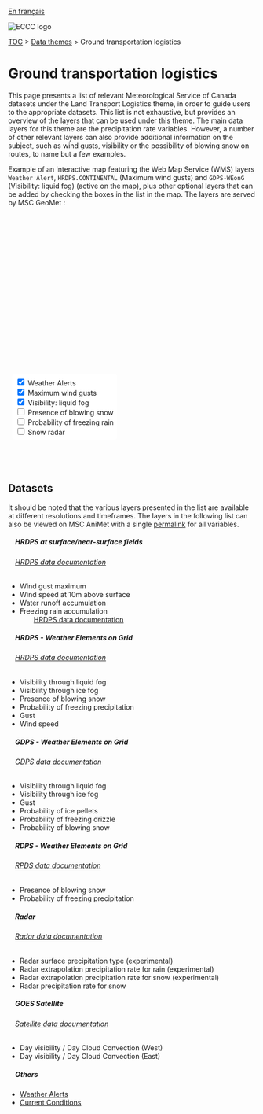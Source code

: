 [En français](transportation_logistics_fr.md)

![ECCC logo](../img_eccc-logo.png)

[TOC](../readme_en.md) > [Data themes](readme_en.md) > Ground transportation logistics

# Ground transportation logistics&emsp;<i class="wi wi-train" style="font-size: 45px; color: #4e64a6;"></i>


This page presents a list of relevant Meteorological Service of Canada datasets under the Land Transport Logistics theme, in order to guide users to the appropriate datasets. This list is not exhaustive, but provides an overview of the layers that can be used under this theme. The main data layers for this theme are the precipitation rate variables. However, a number of other relevant layers can also provide additional information on the subject, such as wind gusts, visibility or the possibility of blowing snow on routes, to name but a few examples.

Example of an interactive map featuring the Web Map Service (WMS) layers `Weather Alert`, `HRDPS.CONTINENTAL` (Maximum wind gusts) and `GDPS-WEonG` (Visibility: liquid fog) (active on the map), plus other optional layers that can be added by checking the boxes in the list in the map. The layers are served by MSC GeoMet :

<div id="map" style="height: 500px; position: relative">
  <div id="legend-popup">
    <div id="legend-popup-content">
      <img id="legend-img" src="" />
    </div>
  </div>

  <div id="switch-content" style="position: absolute; z-index: 1; bottom: 40px; left: 8px;">
    <div id="switch-case">
        <label>
          <input type="checkbox" id="layer4" checked>
          <span onmouseover="updateLegend('https://geo.weather.gc.ca/geomet?version=1.3.0&service=WMS&request=GetLegendGraphic&sld_version=1.1.0&layer=ALERTS&format=image/png')">Weather Alerts</span>
        </label></br>
        <label>
          <input type="checkbox" id="layer1" checked>
          <span onmouseover="updateLegend('https://geo.weather.gc.ca/geomet?version=1.3.0&service=WMS&request=GetLegendGraphic&sld_version=1.1.0&layer=HRDPS.CONTINENTAL_WGX&format=image/png')">Maximum wind gusts</span>
        </label></br>
        <label>
          <input type="checkbox" id="layer2" checked>
          <span onmouseover="updateLegend('https://geo.weather.gc.ca/geomet?version=1.3.0&service=WMS&request=GetLegendGraphic&sld_version=1.1.0&layer=HRDPS-WEonG_2.5km_LiquidFogVisibility&format=image/png')">Visibility: liquid fog</span>
        </label></br>
        <label>
          <input type="checkbox" id="layer5">
          <span onmouseover="updateLegend('https://geo.weather.gc.ca/geomet?version=1.3.0&service=WMS&request=GetLegendGraphic&sld_version=1.1.0&layer=HRDPS-WEonG_2.5km_BlowingSnowPresence&format=image/png')">Presence of blowing snow</span>
        </label></br>
        <label>
          <input type="checkbox" id="layer3">
          <span onmouseover="updateLegend('https://geo.weather.gc.ca/geomet?version=1.3.0&service=WMS&request=GetLegendGraphic&sld_version=1.1.0&layer=RDPS-WEonG_10km_FreezingPrecip-Prob&format=image/png')">Probability of freezing rain</span>
        </label></br>
        <label>
          <input type="checkbox" id="layer6">
          <span onmouseover="updateLegend('https://geo.weather.gc.ca/geomet?version=1.3.0&service=WMS&request=GetLegendGraphic&sld_version=1.1.0&layer=RADAR_1KM_RSNO&format=image/png')">Snow radar</span>
        </label></br>
    </div>
  </div>
</div>
</br>



## Datasets

It should be noted that the various layers presented in the list are available at different resolutions and timeframes.
The layers in the following list can also be viewed on MSC AniMet with a single [permalink](https://eccc-msc.github.io/msc-animet/?layers=ALERTS;0.75;0;1;0,Radar_1km_SfcPrecipType;0.75;0;1;0,Radar_1km_RainPrecipRate-Extrapolation;0.75;0;1;0,Radar_1km_SnowPrecipRate-Extrapolation;0.75;0;1;0,HRDPS-WEonG_2.5km_WindSpeed;0.75;0;1;0,HRDPS-WEonG_2.5km_WindGust;0.75;0;1;0,HRDPS-WEonG_2.5km_FreezingPrecip-Prob;0.75;0;1;0,RDPS-WEonG_10km_FreezingPrecip-Prob;0.75;0;1;0,GDPS-WEonG_15km_BlowingSnow-Prob;0.75;0;1;0,HRDPS-WEonG_2.5km_BlowingSnowPresence;0.75;0;1;0,RDPS-WEonG_10km_BlowingSnowPresence;0.75;0;1;0,RADAR_1KM_RSNO;0.75;0;1;0,GDPS-WEonG_15km_FreezingDrizzle-Prob;0.75;0;1;0,GDPS-WEonG_15km_IcePellets-Prob;0.75;0;1;0,GDPS-WEonG_15km_WindGust;0.75;0;1;0,HRDPS.CONTINENTAL_WGX;0.75;0;1;0,CURRENT_CONDITIONS;0.75;0;1;0,GOES-East_1km_DayVis;0.75;0;0;0,GOES-West_1km_DayVis;0.75;0;0;0,GDPS-WEonG_15km_IceFogVisibility;0.75;0;1;0,GDPS-WEonG_15km_LiquidFogVisibility;0.75;0;1;0,HRDPS-WEonG_2.5km_IceFogVisibility;0.75;0;1;0,HRDPS-WEonG_2.5km_LiquidFogVisibility;0.75;0;1;0,HRDPS.CONTINENTAL_FR;0.75;0;1;0,HRDPS.CONTINENTAL_NO;0.75;0;1;0,HRDPS.CONTINENTAL_WSPD;0.75;0;1;0&extent=-18847435,1845742,1190074,11911533) for all variables.

##### &emsp;<span class="badge badge-info">HRDPS at surface/near-surface fields</span>
###### &emsp;[HRDPS data documentation](../msc-data/nwp_hrdps/readme_hrdps_en.md)
* Wind gust maximum
* Wind speed at 10m above surface
* Water runoff accumulation
* Freezing rain accumulation</br>
       &emsp;&emsp;[HRDPS data documentation](../msc-data/nwp_hrdps/readme_hrdps_en.md)</br>

##### &emsp;<span class="badge badge-info">HRDPS - Weather Elements on Grid</span>
###### &emsp;[HRDPS data documentation](../msc-data/nwp_hrdps/readme_hrdps_en.md)
* Visibility through liquid fog
* Visibility through ice fog
* Presence of blowing snow
* Probability of freezing precipitation
* Gust
* Wind speed</br>

##### &emsp;<span class="badge badge-info">GDPS - Weather Elements on Grid</span>
###### &emsp;[GDPS data documentation](../msc-data/nwp_gdps/readme_gdps_en.md)
* Visibility through liquid fog
* Visibility through ice fog
* Gust
* Probability of ice pellets
* Probability of freezing drizzle
* Probability of blowing snow</br>


##### &emsp;<span class="badge badge-info">RDPS - Weather Elements on Grid</span>
###### &emsp;[RPDS data documentation](../msc-data/nwp_rdps/readme_rdps_en.md)
* Presence of blowing snow
* Probability of freezing precipitation</br>

##### &emsp;<span class="badge badge-info">Radar</span>
###### &emsp;[Radar data documentation](../msc-data/obs_radar/readme_radar_en.md)
* Radar surface precipitation type (experimental)
* Radar extrapolation precipitation rate for rain (experimental)
* Radar extrapolation precipitation rate for snow (experimental)
* Radar precipitation rate for snow</br>

##### &emsp;<span class="badge badge-info">GOES Satellite</span>
###### &emsp;[Satellite data documentation](../msc-data/obs_satellite/readme_satellite_en.md)
* Day visibility / Day Cloud Convection (West)
* Day visibility / Day Cloud Convection (East)</br>

##### &emsp;<span class="badge badge-info">Others</span>

* [Weather Alerts](../msc-data/alerts/readme_alerts_en.md)
* [Current Conditions](../msc-data/citypage-weather/readme_citypageweather_en.md)

<style>
  #legend-img {
    margin: 0px;
  }
  #legend-popup {
    position: absolute;
    top: 40px;
    right: 8px;
    z-index: 2;
  }
  .legend-switch{
    top: 8px;
    right: .5em;
  }
  .ol-touch .legend-switch {
    top: 80px;
  }

 #switch-content {
  background-color: white;
  border-radius: 6px;
  padding: 7px;
 }
 label {
  font-size: 14px;
  margin-bottom: 0px;
 }
 input[type="checkbox"] {
  width: 14px;
  height: 14px;
  }
</style>

<link rel="stylesheet" href="https://cdn.jsdelivr.net/npm/ol@v7.3.0/ol.css" type="text/css"/>
<link rel="stylesheet" href="../../css/weather-icons-master/css/weather-icons.min.css">
<script src="https://cdn.polyfill.io/v2/polyfill.min.js?features=requestAnimationFrame,Element.prototype.classList,URL"></script>
<script src="https://cdn.jsdelivr.net/npm/ol@v7.3.0/dist/ol.js"></script>
<script src="https://cdnjs.cloudflare.com/ajax/libs/FileSaver.js/1.3.3/FileSaver.min.js"></script>
<script>
    function isIE() {
      return window.navigator.userAgent.match(/(MSIE|Trident)/);
    }
    var head = document.getElementsByTagName('head')[0];
    var js = document.createElement("script");
    js.type = "text/javascript";
    if (isIE())
    {
        js.src = "../../js/transportation_logistics_theme_ie.js";
        document.getElementById("controller").setAttribute("hidden", true);
    }
    else
    {
        js.src = "../../js/transportation_logistics_theme.js";
    }
    head.appendChild(js);
</script>
